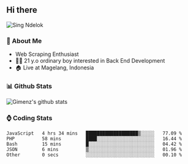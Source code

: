 
## Hi there
 ![Sing Ndelok](https://komarev.com/ghpvc/?username=Gimenz&color=green)

### 👤 About Me
* Web Scraping Enthusiast
* 🤷‍♂️ 21 y.o ordinary boy interested in Back End Development
* 🏠 Live at Magelang, Indonesia 

### 📊 Github Stats
  <img alt="Gimenz's github stats" src="https://github-readme-stats.vercel.app/api?username=Gimenz&count_private=true&hide=issues&show_icons=true&include_all_commits=true&line_height=24&border_radius=0"/>

### ⌚ Coding Stats
<!--START_SECTION:waka-->

```text
JavaScript   4 hrs 34 mins   ███████████████████▒░░░░░   77.09 %
PHP          58 mins         ████░░░░░░░░░░░░░░░░░░░░░   16.44 %
Bash         15 mins         █░░░░░░░░░░░░░░░░░░░░░░░░   04.42 %
JSON         6 mins          ▒░░░░░░░░░░░░░░░░░░░░░░░░   01.96 %
Other        0 secs          ░░░░░░░░░░░░░░░░░░░░░░░░░   00.10 %
```

<!--END_SECTION:waka-->
